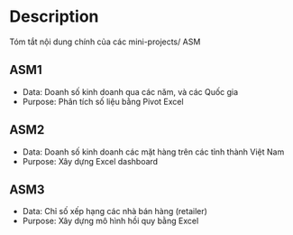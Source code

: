 # Description
Tóm tắt nội dung chính của các mini-projects/ ASM

## ASM1
- Data: Doanh số kinh doanh qua các năm, và các Quốc gia
- Purpose: Phân tích số liệu bằng Pivot Excel

## ASM2
- Data: Doanh số kinh doanh các mặt hàng trên các tỉnh thành Việt Nam
- Purpose: Xây dựng Excel dashboard

## ASM3
- Data: Chỉ số xếp hạng các nhà bán hàng (retailer)
- Purpose: Xây dựng mô hình hồi quy bằng Excel 

